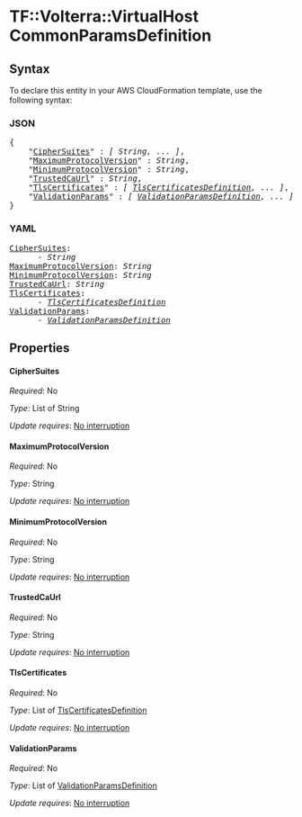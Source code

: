# TF::Volterra::VirtualHost CommonParamsDefinition

## Syntax

To declare this entity in your AWS CloudFormation template, use the following syntax:

### JSON

<pre>
{
    "<a href="#ciphersuites" title="CipherSuites">CipherSuites</a>" : <i>[ String, ... ]</i>,
    "<a href="#maximumprotocolversion" title="MaximumProtocolVersion">MaximumProtocolVersion</a>" : <i>String</i>,
    "<a href="#minimumprotocolversion" title="MinimumProtocolVersion">MinimumProtocolVersion</a>" : <i>String</i>,
    "<a href="#trustedcaurl" title="TrustedCaUrl">TrustedCaUrl</a>" : <i>String</i>,
    "<a href="#tlscertificates" title="TlsCertificates">TlsCertificates</a>" : <i>[ <a href="tlscertificatesdefinition.md">TlsCertificatesDefinition</a>, ... ]</i>,
    "<a href="#validationparams" title="ValidationParams">ValidationParams</a>" : <i>[ <a href="validationparamsdefinition.md">ValidationParamsDefinition</a>, ... ]</i>
}
</pre>

### YAML

<pre>
<a href="#ciphersuites" title="CipherSuites">CipherSuites</a>: <i>
      - String</i>
<a href="#maximumprotocolversion" title="MaximumProtocolVersion">MaximumProtocolVersion</a>: <i>String</i>
<a href="#minimumprotocolversion" title="MinimumProtocolVersion">MinimumProtocolVersion</a>: <i>String</i>
<a href="#trustedcaurl" title="TrustedCaUrl">TrustedCaUrl</a>: <i>String</i>
<a href="#tlscertificates" title="TlsCertificates">TlsCertificates</a>: <i>
      - <a href="tlscertificatesdefinition.md">TlsCertificatesDefinition</a></i>
<a href="#validationparams" title="ValidationParams">ValidationParams</a>: <i>
      - <a href="validationparamsdefinition.md">ValidationParamsDefinition</a></i>
</pre>

## Properties

#### CipherSuites

_Required_: No

_Type_: List of String

_Update requires_: [No interruption](https://docs.aws.amazon.com/AWSCloudFormation/latest/UserGuide/using-cfn-updating-stacks-update-behaviors.html#update-no-interrupt)

#### MaximumProtocolVersion

_Required_: No

_Type_: String

_Update requires_: [No interruption](https://docs.aws.amazon.com/AWSCloudFormation/latest/UserGuide/using-cfn-updating-stacks-update-behaviors.html#update-no-interrupt)

#### MinimumProtocolVersion

_Required_: No

_Type_: String

_Update requires_: [No interruption](https://docs.aws.amazon.com/AWSCloudFormation/latest/UserGuide/using-cfn-updating-stacks-update-behaviors.html#update-no-interrupt)

#### TrustedCaUrl

_Required_: No

_Type_: String

_Update requires_: [No interruption](https://docs.aws.amazon.com/AWSCloudFormation/latest/UserGuide/using-cfn-updating-stacks-update-behaviors.html#update-no-interrupt)

#### TlsCertificates

_Required_: No

_Type_: List of <a href="tlscertificatesdefinition.md">TlsCertificatesDefinition</a>

_Update requires_: [No interruption](https://docs.aws.amazon.com/AWSCloudFormation/latest/UserGuide/using-cfn-updating-stacks-update-behaviors.html#update-no-interrupt)

#### ValidationParams

_Required_: No

_Type_: List of <a href="validationparamsdefinition.md">ValidationParamsDefinition</a>

_Update requires_: [No interruption](https://docs.aws.amazon.com/AWSCloudFormation/latest/UserGuide/using-cfn-updating-stacks-update-behaviors.html#update-no-interrupt)

